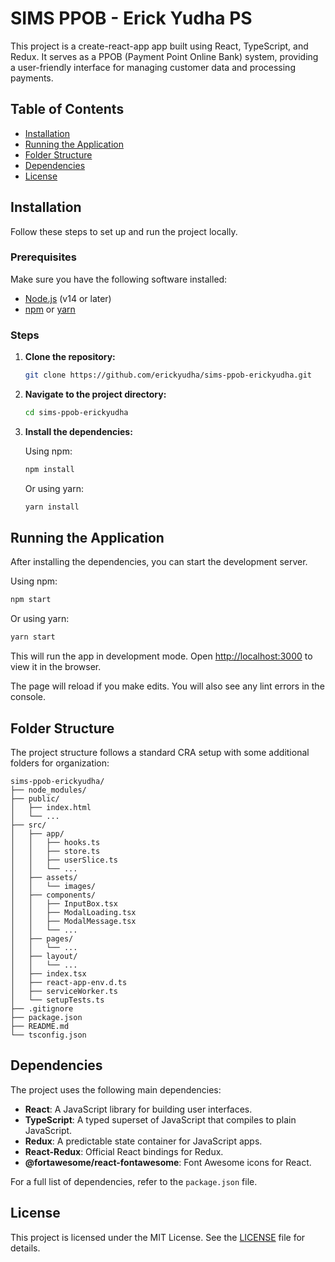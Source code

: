 # SIMS PPOB - Erick Yudha PS

This project is a create-react-app app built using React, TypeScript, and Redux. It serves as a PPOB (Payment Point Online Bank) system, providing a user-friendly interface for managing customer data and processing payments.

## Table of Contents

- [Installation](#installation)
- [Running the Application](#running-the-application)
- [Folder Structure](#folder-structure)
- [Dependencies](#dependencies)
- [License](#license)

## Installation

Follow these steps to set up and run the project locally.

### Prerequisites

Make sure you have the following software installed:

- [Node.js](https://nodejs.org/) (v14 or later)
- [npm](https://www.npmjs.com/) or [yarn](https://yarnpkg.com/)

### Steps

1. **Clone the repository:**

    ```sh
    git clone https://github.com/erickyudha/sims-ppob-erickyudha.git
    ```

2. **Navigate to the project directory:**

    ```sh
    cd sims-ppob-erickyudha
    ```

3. **Install the dependencies:**

    Using npm:

    ```sh
    npm install
    ```

    Or using yarn:

    ```sh
    yarn install
    ```

## Running the Application

After installing the dependencies, you can start the development server.

Using npm:

```sh
npm start
```

Or using yarn:

```sh
yarn start
```

This will run the app in development mode. Open [http://localhost:3000](http://localhost:3000) to view it in the browser.

The page will reload if you make edits. You will also see any lint errors in the console.

## Folder Structure

The project structure follows a standard CRA setup with some additional folders for organization:

```
sims-ppob-erickyudha/
├── node_modules/
├── public/
│   ├── index.html
│   └── ...
├── src/
│   ├── app/
│   │   ├── hooks.ts
│   │   ├── store.ts
│   │   ├── userSlice.ts
│   │   └── ...
│   ├── assets/
│   │   └── images/
│   ├── components/
│   │   ├── InputBox.tsx
│   │   ├── ModalLoading.tsx
│   │   ├── ModalMessage.tsx
│   │   └── ...
│   ├── pages/
│   │   └── ...
│   ├── layout/
│   │   └── ...
│   ├── index.tsx
│   ├── react-app-env.d.ts
│   ├── serviceWorker.ts
│   └── setupTests.ts
├── .gitignore
├── package.json
├── README.md
└── tsconfig.json
```

## Dependencies

The project uses the following main dependencies:

- **React**: A JavaScript library for building user interfaces.
- **TypeScript**: A typed superset of JavaScript that compiles to plain JavaScript.
- **Redux**: A predictable state container for JavaScript apps.
- **React-Redux**: Official React bindings for Redux.
- **@fortawesome/react-fontawesome**: Font Awesome icons for React.

For a full list of dependencies, refer to the `package.json` file.

## License

This project is licensed under the MIT License. See the [LICENSE](LICENSE) file for details.
